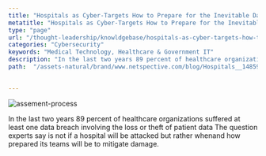 ```yaml
---
title: "Hospitals as Cyber-Targets How to Prepare for the Inevitable Data Breach"
metatitle: "Hospitals as Cyber-Targets How to Prepare for the Inevitable Data Breach - Netspective"
type: "page"
url: "/thought-leadership/knowldgebase/hospitals-as-cyber-targets-how-to-prepare-for-the-inevitable-data-breach/"
categories: "Cybersecurity"
keywords: "Medical Technology, Healthcare & Government IT"
description: "In the last two years 89 percent of healthcare organizations suffered at least one data breach involving the loss or theft of patient data The question experts say is not if a hospital will be attacked but rather whenand how prepared its teams will be to mitigate damage."
path:  "/assets-natural/brand/www.netspective.com/blog/Hospitals__1485942289-300x200.jpg"
    

---
```

 ![assement-process](/assets-natural/brand/www.netspective.com/blog/Hospitals__1485942289-300x200.jpg#center) 

 In the last two years 89 percent of healthcare organizations suffered at least one data breach involving the loss or theft of patient data The question experts say is not if a hospital will be attacked but rather whenand how prepared its teams will be to mitigate damage.